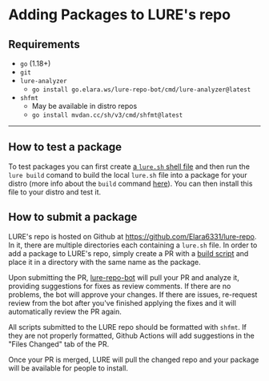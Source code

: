 # Adding Packages to LURE's repo

## Requirements

- `go` (1.18+)
- `git`
- `lure-analyzer`
    - `go install go.elara.ws/lure-repo-bot/cmd/lure-analyzer@latest`
- `shfmt`
    - May be available in distro repos
    - `go install mvdan.cc/sh/v3/cmd/shfmt@latest`

---

## How to test a package

To test packages you can first create [a `lure.sh` shell file](./build-scripts.md) and then run the `lure build` comand to build the local `lure.sh` file into a package for your distro (more info about the `build` command [here](./usage.md#build)). You can then install this file to your distro and test it.

## How to submit a package

LURE's repo is hosted on Github at https://github.com/Elara6331/lure-repo. In it, there are multiple directories each containing a `lure.sh` file. In order to add a package to LURE's repo, simply create a PR with a [build script](./build-scripts.md) and place it in a directory with the same name as the package.

Upon submitting the PR, [lure-repo-bot](https://github.com/Elara6331/lure-repo-bot) will pull your PR and analyze it, providing suggestions for fixes as review comments. If there are no problems, the bot will approve your changes. If there are issues, re-request review from the bot after you've finished applying the fixes and it will automatically review the PR again.

All scripts submitted to the LURE repo should be formatted with `shfmt`. If they are not properly formatted, Github Actions will add suggestions in the "Files Changed" tab of the PR.

Once your PR is merged, LURE will pull the changed repo and your package will be available for people to install.
